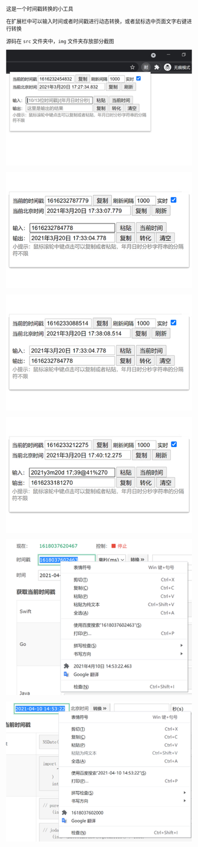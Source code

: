 这是一个时间戳转换的小工具

在扩展栏中可以输入时间或者时间戳进行动态转换，或者鼠标选中页面文字右键进行转换

源码在 `src` 文件夹中，`img` 文件夹存放部分截图

![avatar](img/img1.jpg)

![avatar](img/img2.jpg)

![avatar](img/img3.jpg)

![avatar](img/img4.jpg)

![avatar](img/img-menu1.png)

![avatar](img/img-menu2.png)
